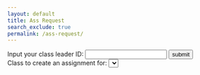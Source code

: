 ```yaml
---
layout: default
title: Ass Request
search_exclude: true
permalink: /ass-request/
---
```


<head>
    <script src="https://code.jquery.com/jquery-3.6.0.min.js"></script>
    <script>
        function postAssignment() {
            const d = document;
            let name = d.getElementById("name").value;
            let dateDue = d.getElementById("dateDue").value;
            let classNames = [d.getElementById("className").value];
            const currentDate = new Date();
            const dateCreated = currentDate.toISOString().slice(0, 10);
            var formattedText = $('#content').html();
            const apiUrl = 'https://jcc.stu.nighthawkcodingsociety.com/api/assignment/post';
            //const apiUrl = 'http://localhost:8911/api/assignment/post';
            // a
            const requestData = {
                name: name,
                dateCreated: dateCreated,
                dateDue: dateDue,  
                content: formattedText,
                classNames: classNames
            };
            console.log(requestData);
            //a
            fetch(apiUrl, {
                method: 'POST',
                headers: {
                    'Content-Type': 'application/json',
                },
                body: JSON.stringify(requestData),
            })
            .then(response => {
                if (!response.ok) {
                    throw new Error(`HTTP error! Status: ${response.status}`);
                }
                // Check if the response is JSON
                const contentType = response.headers.get('content-type');
                if (contentType && contentType.includes('application/json')) {
                    return response.json();
                } else {
                    // If the response is not JSON, return the text directly
                    return response.text();
                }
            })
            .then(data => {
                // Handle the data here
                if (typeof data === 'object') {
                    // If it's JSON, proceed as before
                    console.log(data);
                    alert(`Assignment created successfully. ID: ${data.id}`);
                    window.location.href = `{{site.baseurl}}/assignment-data?id=${data.id}`;
                } else {
                    // If it's not JSON, handle it as per your requirement
                    console.log(data);
                    window.location.href = `{{site.baseurl}}/assignment-data?id=${data.id}`;
                }
            })
            .catch(error => {
                console.error('Error posting assignment:', error);
                alert('Error posting assignment. Check the console for details.');
            });
        }
        // filler
        function getClassPeriodById() {
        //const apiUrl = 'http://localhost:8911/api/class_period/leaders/' + document.getElementById("classLeader").value;
        const apiUrl = 'https://jcc.stu.nighthawkcodingsociety.com/api/class_period/leaders/' + document.getElementById("classLeader").value;
        fetch(apiUrl)
            .then(response => {
                if (!response.ok) {
                    throw new Error(`HTTP error! Status: ${response.status}`);
                }
                return response.json()
            })
            .then(data => {
                // Handle the data here
                console.log(data);
                for (var classs of data) {
                    console.log(classs);
                    console.log(classs.name);   
                    document.getElementById("className").style.visibility = "visible";
                    document.getElementById("InputClassLeader").style.display = "none";
                    document.getElementById("bigblockthatcontainsacuatalassignmentstuff").style.visibility = "visible";
                    document.getElementById("labelthatwontshow").style.visibility = "visible";
                    var option = document.createElement("option");
                    option.value = classs.name;
                    option.innerHTML = classs.name;
                    document.getElementById("className").appendChild(option);
                }
            })  
            .catch(error => {
                console.error('Error fetching class period:', error);
                alert('Error fetching class period. Check the console for details.');
            });
    }
    function formatText(command) {
      document.execCommand(command);
    }
    </script>
</head>
<body>
    <div id="InputClassLeader" style="display: block">    
        <label class="lable">Input your class leader ID:  
        <input type="number" name="classLeader" id="classLeader" class="inphutbox"></label>
        <button onclick="getClassPeriodById()" class="lable">submit</button>
    </div>
    <div id="divForClass"> <label id="labelthatwontshow" class="lable">Class to create an assignment for:</label> <select name="className" id="className" class="inphutbox"></select> </div>
    <div class="flexbox" id="bigblockthatcontainsacuatalassignmentstuff" style="visibility: hidden; font-family: Lexend, sans-serif;">
        <div class="insideFlexbox">
            <p><label class="lable">
                Name of Assignment: <br>
                <input class="inphutbox" type="text" name="name" id="name" size="50" required>
            </label></p>
            <p><label class="lable">
                Due Date: <br>
                <input class="inphutbox" type="date" name="dateDue" id="dateDue" required>
            </label></p>
        </div>
        <div class="insideFlexbox">
            <p><label class="lable">
                Assignment Details:<br>
                <div id="formatting-options">
                    <!-- <button onclick="formatText('bold')">Bold</button>
                    <button onclick="formatText('italic')">Italic</button>
                    <button onclick="formatText('underline')">Underline</button> -->
                    <!-- Add more formatting options as needed -->
                </div>
                <textarea class="biginphutbox" name="content" id="content" rows="16" cols="125" required></textarea>
            </label></p>
            <button onclick="postAssignment()" class="button">Submit Assignment</button>
        </div>
    </div>
</body>